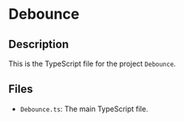 # Debounce

## Description
This is the TypeScript file for the project `Debounce`.

## Files
- `Debounce.ts`: The main TypeScript file.

